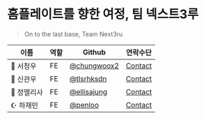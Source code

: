 # 홈플레이트를 향한 여정, 팀 넥스트3루

> On to the last base, Team Next3ru

| 이름        | 역할 | Github                                       | 연락수단                                 |
| ----------- | ---- | -------------------------------------------- | ---------------------------------------- |
| 🐨 서청우   | FE   | [@chungwoox2](https://github.com/chungwoox2) | [Contact](mailto:cgd67@naver.com)        |
| 👑 신관우   | FE   | [@tlsrhksdn](https://github.com/tlsrhksdn)   | [Contact](mailto:tlsrhksdn23@gmail.com)  |
| 🍎 정엘리사 | FE   | [@ellisajung](https://github.com/ellisajung) | [Contact](mailto:ellisajung12@gmail.com) |
| ☪︎ 하재민   | FE   | [@penloo](https://github.com/penloo)         | [Contact](mailto:penloo@naver.com)       |
